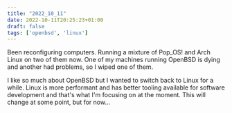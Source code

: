 ```yaml
---
title: "2022_10_11"
date: 2022-10-11T20:25:23+01:00
draft: false
tags: ['openbsd', 'linux']
---
```


Been reconfiguring computers. Running a mixture of Pop_OS! and Arch Linux on two of them now. One of my machines running OpenBSD is dying and another had problems, so I wiped one of them.

I like so much about OpenBSD but I wanted to switch back to Linux for a while. Linux is more performant and has better tooling available for software development and that's what I'm focusing on at the moment. This will change at some point, but for now...
